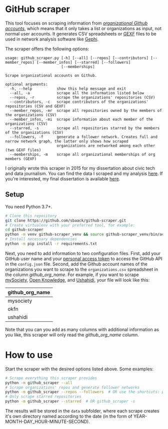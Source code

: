 # GitHub scraper

This tool focuses on scraping information from _[organizational Github accounts](https://developer.github.com/v3/orgs/)_, which means that it only takes a list or organizations as input, not normal user accounts. It generates CSV spreadsheets or [GEXF](https://gephi.org/gexf/format/) files to be used in network analysis software like [Gephi](https://gephi.github.io/).

The scraper offers the following options:

```
usage: github_scraper.py [-h] [--all] [--repos] [--contributors] [--member_repos] [--member_infos] [--starred] [--followers]
                         [--memberships]

Scrape organizational accounts on Github.

optional arguments:
  -h, --help           show this help message and exit
  --all, -a            scrape all the information listed below
  --repos, -r          scrape the organizations' repositories (CSV)
  --contributors, -c   scrape contributors of the organizations' repositories (CSV and GEXF)
  --member_repos, -mr  scrape all repositories owned by the members of the organizations (CSV)
  --member_infos, -mi  scrape information about each member of the organizations (CSV)
  --starred, -s        scrape all repositories starred by the members of the organizations (CSV)
  --followers, -f      generate a follower network. Creates full and narrow network graph, the latter only shows how scraped
                       organizations are networked among each other (two GEXF files)
  --memberships, -m    scrape all organizational memberships of org members (GEXF)
```

I originally wrote this scraper in 2015 for my dissertation about civic tech and data journalism. You can find the data I scraped and my analysis [here](https://sbaack.com/blog/scraping-the-global-civic-tech-community-on-github-part-2.html). If you're interested, my final dissertation is available [here](https://research.rug.nl/en/publications/knowing-what-counts-how-journalists-and-civic-technologists-use-a).

## Setup

You need Python 3.7+.

```bash
# Clone this repository
git clone https://github.com/sbaack/github-scraper.git
# Create virtualenv with your preferred tool, for example:
cd github-scraper
python -m venv github-scraper_venv && source github-scraper_venv/bin/activate
# Install necessary dependencies
python -m pip install -r requirements.txt
```

Next, you need to add information to two configuration files. First, add your GitHub user name and your [personal access token](https://github.com/settings/tokens) to access the GitHub API in the `config.json` file. Second, add the Github account names of the organizations you want to scrape to the `organizations.csv` spreadsheet in the column *github_org_name*. For example, if you want to scrape [mySociety](https://github.com/mysociety), [Open Knowledge](https://github.com/okfn), and [Ushahidi](https://github.com/ushahidi), your file will look like this:

| github_org_name |
|:----------------|
| mysociety       |
| okfn            |
| ushahidi        |

Note that you can you add as many columns with additional information as you like, this scraper will only read the *github_org_name* column.

# How to use

Start the scraper with the desired options listed above. Some examples:

```bash
# Scrape everything this scraper provides
python -m github_scraper --all
# Scrape organizations' repos and generate follower networks
python -m github_scraper --repos --followers  # OR use the shortcuts: python -m github_scraper -r -f
# Only scrape starred repositories
python -m github_scraper --starred  # OR github_scraper -s
```

The results will be stored in the `data` subfolder, where each scrape creates it's own directory named according to the date (in the form of YEAR-MONTH-DAY_HOUR-MINUTE-SECOND).
